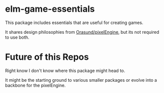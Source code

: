 # elm-game-essentials

This package includes essentials that are useful for creating games.

It shares design philosophies from [Orasund/pixelEngine](https://package.elm-lang.org/packages/Orasund/pixelengine/latest/),
but its not required to use both.

# Future of this Repos

Right know I don't know where this package might head to.

It might be the starting ground to various smaller packages or evolve into a
backbone for the pixelEngine.
